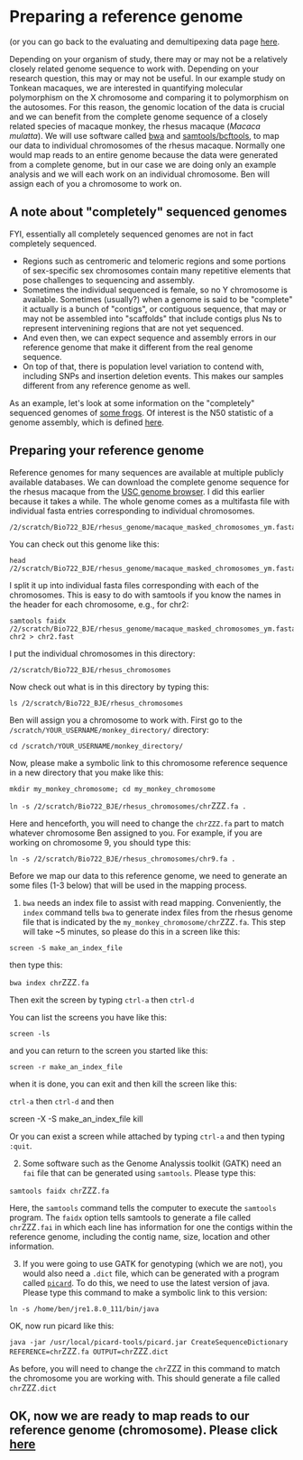 # Preparing a reference genome
(or you can go back to the evaluating and demultipexing data page [here](https://github.com/evansbenj/BIO722.md/blob/main/1_Evaluating_your_data.md).

Depending on your organism of study, there may or may not be a relatively closely related genome sequence to work with.  Depending on your research question, this may or may not be useful.  In our example study on Tonkean macaques, we are  interested in quantifying molecular polymorphism on the X chromosome and comparing it to polymorphism on the autosomes.  For this reason, the genomic location of the data is crucial and we can benefit from the complete genome sequence of a closely related species of macaque monkey, the rhesus macaque (*Macaca mulatta*).  We will use software called [bwa](http://sourceforge.net/projects/bio-bwa/files) and [samtools/bcftools](http://samtools.sourceforge.net/), to map our data to individual chromosomes of the rhesus macaque.  Normally one would map reads to an entire genome because the data were generated from a complete genome, but in our case we are doing only an example analysis and we will each work on an individual chromosome. Ben will assign each of you a chromosome to work on.

## A note about "completely" sequenced genomes

FYI, essentially all completely sequenced genomes are not in fact completely sequenced.  
- Regions such as centromeric and telomeric regions and some portions of sex-specific sex chromosomes contain many repetitive elements that pose challenges to sequencing and assembly.  
- Sometimes the individual sequenced is female, so no Y chromosome is available.  Sometimes (usually?) when a genome is said to be "complete" it actually is a bunch of "contigs", or contiguous sequence, that may or may not be assembled into "scaffolds" that include contigs plus Ns to represent intervenining regions that are not yet sequenced.  
- And even then, we can expect sequence and assembly errors in our reference genome that make it different from the real genome sequence.  
- On top of that, there is population level variation to contend with, including SNPs and insertion deletion events.  This makes our samples different from any reference genome as well.

As an example, let's look at some information on the "completely" sequenced genomes of [some frogs](http://www.xenbase.org/other/static-xenbase/ftpDatafiles.jsp).  Of interest is the N50 statistic of a genome assembly, which is defined [here](https://en.wikipedia.org/wiki/N50_statistic).

## Preparing your reference genome

Reference genomes for many sequences are available at multiple publicly available databases.  We can download the complete genome sequence for the rhesus macaque from the [USC genome browser](http://hgdownload.cse.ucsc.edu/downloads.html#rhesus).  I did this earlier because it takes a while.  The whole genome comes as a multifasta file with individual fasta entries corresponding to individual chromosomes. 
```
/2/scratch/Bio722_BJE/rhesus_genome/macaque_masked_chromosomes_ym.fasta
```
You can check out this genome like this:
```
head /2/scratch/Bio722_BJE/rhesus_genome/macaque_masked_chromosomes_ym.fasta
```
I split it up into individual fasta files corresponding with each of the chromosomes. This is easy to do with samtools if you know the names in the header for each chromosome, e.g., for chr2:
```
samtools faidx /2/scratch/Bio722_BJE/rhesus_genome/macaque_masked_chromosomes_ym.fasta chr2 > chr2.fast
```

I put the individual chromosomes in this directory:

```
/2/scratch/Bio722_BJE/rhesus_chromosomes
```

Now check out what is in this directory by typing this:

`ls /2/scratch/Bio722_BJE/rhesus_chromosomes`

Ben will assign you a chromosome to work with.  First go to the `/scratch/YOUR_USERNAME/monkey_directory/` directory:
```
cd /scratch/YOUR_USERNAME/monkey_directory/
```

Now, please make a symbolic link to this chromosome reference sequence in a new directory that you make like this:

`mkdir my_monkey_chromosome; cd my_monkey_chromosome`

`ln -s /2/scratch/Bio722_BJE/rhesus_chromosomes/chr`ZZZ`.fa .` 

Here and henceforth, you will need to change the `chrZZZ.fa` part to match whatever chromosome Ben assigned to you.  For example, if you are working on chromosome 9, you should type this:

`ln -s /2/scratch/Bio722_BJE/rhesus_chromosomes/chr9.fa .` 

Before we map our data to this reference genome, we need to generate an some files (1-3 below) that will be used in the mapping process.  

1. `bwa` needs an index file to assist with read mapping. Conveniently, the `index` command tells `bwa` to generate index files from the rhesus genome file that is indicated by the `my_monkey_chromosome/chr`ZZZ`.fa`. This step will take ~5 minutes, so please do this in a screen like this:
  
  `screen -S make_an_index_file`
  
  then type this:
  
  `bwa index chr`ZZZ`.fa`
  
  Then exit the screen by typing `ctrl-a` then `ctrl-d`
  
  You can list the screens you have like this:
  
  `screen -ls`

  and you can return to the screen you started like this:
  
  `screen -r make_an_index_file`
  
  when it is done, you can exit and then kill the screen like this:
  
  `ctrl-a` then `ctrl-d` and then
  
  screen -X -S make_an_index_file kill

Or you can exist a screen while attached by typing `ctrl-a` and then typing `:quit`.



2. Some software such as the Genome Analyssis toolkit (GATK) need an `fai` file that can be generated using `samtools`.  Please type this:

  `samtools faidx chr`ZZZ`.fa`

  Here, the `samtools` command tells the computer to execute the `samtools` program.  The `faidx` option tells samtools to generate a file called `chr`ZZZ`.fai` in which each line has information for one the contigs within the reference genome, including the contig name, size, location and other information.  

3.  If you were going to use GATK for genotyping (which we are not), you would also need a `.dict` file, which can be generated with a program called [`picard`](http://broadinstitute.github.io/picard/).  To do this, we need to use the latest version of java.  Please type this command to make a symbolic link to this version:

`ln -s /home/ben/jre1.8.0_111/bin/java`

OK, now run picard like this:

  `java -jar /usr/local/picard-tools/picard.jar CreateSequenceDictionary REFERENCE=chr`ZZZ`.fa OUTPUT=chr`ZZZ`.dict`

  As before, you will need to change the `chr`ZZZ in this command to match the chromosome you are working with.  This should generate a file called `chr`ZZZ`.dict`
  
  
  ## OK, now we are ready to map reads to our reference genome (chromosome).  Please click [here](https://github.com/evansbenj/BIO722.md/blob/main/3_read_mapping.md)
